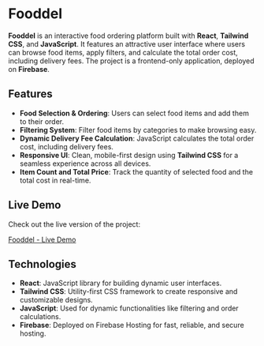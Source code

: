 # Fooddel

**Fooddel** is an interactive food ordering platform built with **React**, **Tailwind CSS**, and **JavaScript**. It features an attractive user interface where users can browse food items, apply filters, and calculate the total order cost, including delivery fees. The project is a frontend-only application, deployed on **Firebase**.

## Features

- **Food Selection & Ordering**: Users can select food items and add them to their order.
- **Filtering System**: Filter food items by categories to make browsing easy.
- **Dynamic Delivery Fee Calculation**: JavaScript calculates the total order cost, including delivery fees.
- **Responsive UI**: Clean, mobile-first design using **Tailwind CSS** for a seamless experience across all devices.
- **Item Count and Total Price**: Track the quantity of selected food and the total cost in real-time.

## Live Demo

Check out the live version of the project:

[Fooddel - Live Demo](https://food-frontend-2024.web.app/)

## Technologies

- **React**: JavaScript library for building dynamic user interfaces.
- **Tailwind CSS**: Utility-first CSS framework to create responsive and customizable designs.
- **JavaScript**: Used for dynamic functionalities like filtering and order calculations.
- **Firebase**: Deployed on Firebase Hosting for fast, reliable, and secure hosting.